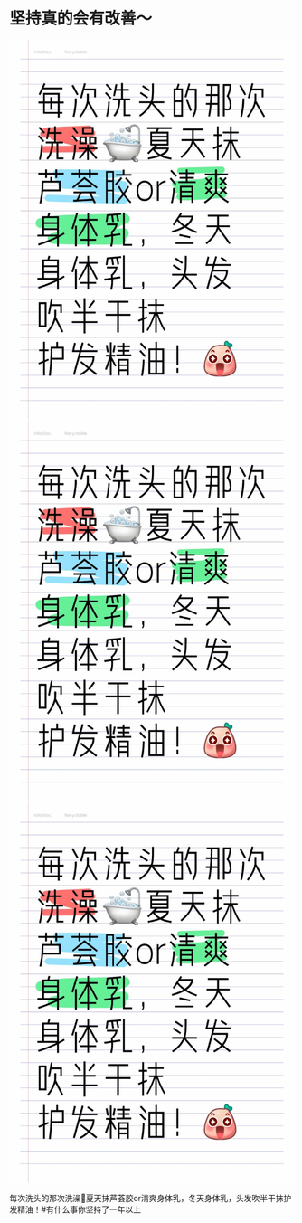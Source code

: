 # 坚持真的会有改善～

![](img/3219140d-cfa9-4153-b1d4-208222078039.jpg)
![](img/f1770e6a-59bd-4567-8b3a-b113e2db8b03.jpg)
![](img/1eb76164-b25c-40c3-97cd-f546f9fa040b.jpg)

每次洗头的那次洗澡🛁夏天抹芦荟胶or清爽身体乳，冬天身体乳，头发吹半干抹护发精油！#有什么事你坚持了一年以上